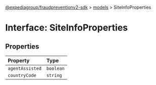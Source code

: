 [@expediagroup/fraudpreventionv2-sdk](../../index.md) > [models](../index.md) > SiteInfoProperties

# Interface: SiteInfoProperties

## Properties

| Property        | Type      |
| :-------------- | :-------- |
| `agentAssisted` | `boolean` |
| `countryCode`   | `string`  |
